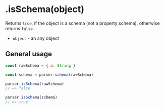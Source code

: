 # .isSchema(object)

Returns `true`, if the object is a schema (not a property schema), otherwise returns `false`.

- `object` - an any object

## General usage

```javascript
const rawSchema = { a: String }

const schema = parser.schema(rawSchema)

parser.isSchema(rawSchema)
// => false

parser.isSchema(schema)
// => true
```
